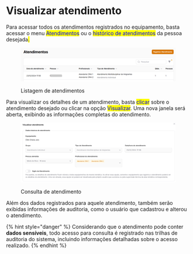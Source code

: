 # Visualizar atendimento

Para acessar todos os atendimentos registrados no equipamento, basta acessar o menu <mark style="color:blue;">Atendimentos</mark> ou o <mark style="color:blue;">histórico de atendimentos</mark> da pessoa desejada<mark style="color:blue;">.</mark>

<figure><img src="../../.gitbook/assets/image (19) (1).png" alt=""><figcaption><p>Listagem de atendimentos</p></figcaption></figure>

Para visualizar os detalhes de um atendimento, basta <mark style="color:blue;">clicar</mark> sobre o atendimento desejado ou clicar na opção <mark style="color:blue;">Visualizar</mark>. Uma nova janela será aberta, exibindo as informações completas do atendimento.

<figure><img src="../../.gitbook/assets/image (20) (1).png" alt=""><figcaption><p>Consulta de atendimento</p></figcaption></figure>

Além dos dados registrados para aquele atendimento, também serão exibidas informações de auditoria, como o usuário que cadastrou e alterou o atendimento.

{% hint style="danger" %}
Considerando que o atendimento pode conter **dados sensíveis**, todo acesso para consulta é registrado nas trilhas de auditoria do sistema, incluindo informações detalhadas sobre o acesso realizado.
{% endhint %}
